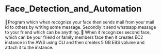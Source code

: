 # Face_Detection_and_Automation
📌Program which when  recognize your face then sends mail from your mail id to others by writing some message. Secondly it send whatsapp message to your friend which can be anything.
📌 When it recognizes second  face, which can be your friend or family members face then It creates EC2 instance in the AWS using CLI and then creates 5 GB EBS volume and attach it to the instance. 
